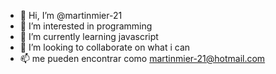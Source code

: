 - 👋 Hi, I’m @martinmier-21
- 👀 I’m interested in programming
- 🌱 I’m currently learning javascript
- 💞️ I’m looking to collaborate on what i can
- 📫 me pueden encontrar como martinmier-21@hotmail.com

<!---
martinmier-21/martinmier-21 is a ✨ special ✨ repository because its `README.md` (this file) appears on your GitHub profile.
You can click the Preview link to take a look at your changes.
--->
